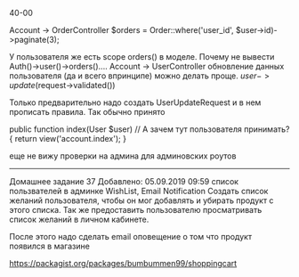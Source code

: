 40-00

Account -> OrderController
$orders = Order::where('user_id', $user->id)->paginate(3);

У пользователя же есть scope orders() в моделе. Почему не вывести Auth()->user()->orders()....
Account -> UserController
обновление данных пользователя (да и всего впринципе) можно делать проще.
$user->update($request->validated())

Только предварительно надо создать UserUpdateRequest и в нем прописать правила. 
Так обычно принято

public function index(User $user) // А зачем тут пользователя принимать?
{
    return view('account.index');
}

еще не вижу проверки на админа для админовских роутов

------------------------------------------------------

Домашнее задание 37
Добавлено: 05.09.2019 09:59
список пользвателей в админке
WishList, Email Notification
Создать список желаний пользователя, 
чтобы он мог добавлять и убирать продукт с этого списка. 
Так же предоставить пользователю просматривать 
список желаний в личном кабинете.



После этого надо сделать email оповещение о том что продукт появился в магазине

https://packagist.org/packages/bumbummen99/shoppingcart


